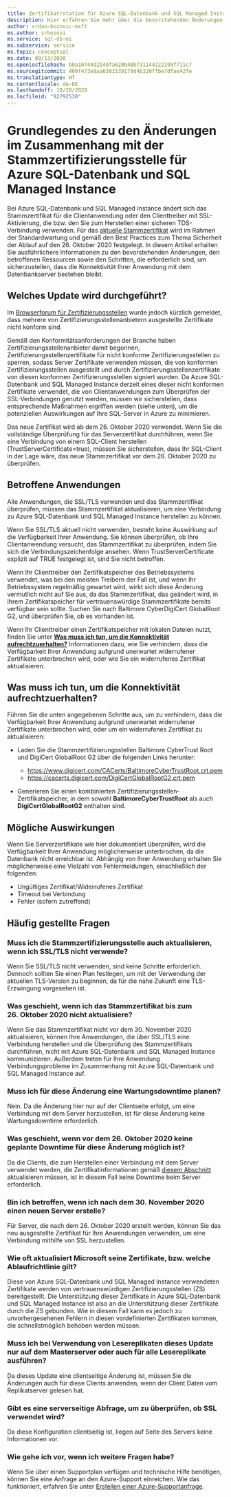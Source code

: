 ```yaml
---
title: Zertifikatrotation für Azure SQL-Datenbank und SQL Managed Instance
description: Hier erfahren Sie mehr über die bevorstehenden Änderungen an Stammzertifikaten im Zusammenhang mit Azure SQL-Datenbank und Azure SQL Managed Instance.
author: srdan-bozovic-msft
ms.author: srbozovi
ms.service: sql-db-mi
ms.subservice: service
ms.topic: conceptual
ms.date: 09/13/2020
ms.openlocfilehash: b0a10744d2b48fa620b48b731144222199f711c7
ms.sourcegitcommit: 400f473e8aa6301539179d4b320ffbe7dfae42fe
ms.translationtype: HT
ms.contentlocale: de-DE
ms.lasthandoff: 10/28/2020
ms.locfileid: "92792530"
---
```

# <a name="understanding-the-changes-in-the-root-ca-change-for-azure-sql-database--sql-managed-instance"></a>Grundlegendes zu den Änderungen im Zusammenhang mit der Stammzertifizierungsstelle für Azure SQL-Datenbank und SQL Managed Instance

Bei Azure SQL-Datenbank und SQL Managed Instance ändert sich das Stammzertifikat für die Clientanwendung oder den Clienttreiber mit SSL-Aktivierung, die bzw. den Sie zum Herstellen einer sicheren TDS-Verbindung verwenden. Für das [aktuelle Stammzertifikat](https://www.digicert.com/CACerts/BaltimoreCyberTrustRoot.crt.pem) wird im Rahmen der Standardwartung und gemäß den Best Practices zum Thema Sicherheit der Ablauf auf den 26. Oktober 2020 festgelegt. In diesem Artikel erhalten Sie ausführlichere Informationen zu den bevorstehenden Änderungen, den betroffenen Ressourcen sowie den Schritten, die erforderlich sind, um sicherzustellen, dass die Konnektivität Ihrer Anwendung mit dem Datenbankserver bestehen bleibt.

## <a name="what-update-is-going-to-happen"></a>Welches Update wird durchgeführt?

Im [Browserforum für Zertifizierungsstellen](https://cabforum.org/) wurde jedoch kürzlich gemeldet, dass mehrere von Zertifizierungsstellenanbietern ausgestellte Zertifikate nicht konform sind.

Gemäß den Konformitätsanforderungen der Branche haben Zertifizierungsstellenanbieter damit begonnen, Zertifizierungsstellenzertifikate für nicht konforme Zertifizierungsstellen zu sperren, sodass Server Zertifikate verwenden müssen, die von konformen Zertifizierungsstellen ausgestellt und durch Zertifizierungsstellenzertifikate von diesen konformen Zertifizierungsstellen signiert wurden. Da Azure SQL-Datenbank und SQL Managed Instance derzeit eines dieser nicht konformen Zertifikate verwendet, die von Clientanwendungen zum Überprüfen der SSL-Verbindungen genutzt werden, müssen wir sicherstellen, dass entsprechende Maßnahmen ergriffen werden (siehe unten), um die potenziellen Auswirkungen auf Ihre SQL-Server in Azure zu minimieren.

Das neue Zertifikat wird ab dem 26. Oktober 2020 verwendet. Wenn Sie die vollständige Überprüfung für das Serverzertifikat durchführen, wenn Sie eine Verbindung von einem SQL-Client herstellen (TrustServerCertificate=true), müssen Sie sicherstellen, dass Ihr SQL-Client in der Lage wäre, das neue Stammzertifikat vor dem 26. Oktober 2020 zu überprüfen.

## <a name="how-do-i-know-if-my-application-might-be-affected"></a>Betroffene Anwendungen

Alle Anwendungen, die SSL/TLS verwenden und das Stammzertifikat überprüfen, müssen das Stammzertifikat aktualisieren, um eine Verbindung zu Azure SQL-Datenbank und SQL Managed Instance herstellen zu können. 

Wenn Sie SSL/TLS aktuell nicht verwenden, besteht keine Auswirkung auf die Verfügbarkeit Ihrer Anwendung. Sie können überprüfen, ob Ihre Clientanwendung versucht, das Stammzertifikat zu überprüfen, indem Sie sich die Verbindungszeichenfolge ansehen. Wenn TrustServerCertificate explizit auf TRUE festgelegt ist, sind Sie nicht betroffen.

Wenn Ihr Clienttreiber den Zertifikatspeicher des Betriebssystems verwendet, was bei den meisten Treibern der Fall ist, und wenn Ihr Betriebssystem regelmäßig gewartet wird, wirkt sich diese Änderung vermutlich nicht auf Sie aus, da das Stammzertifikat, das geändert wird, in Ihrem Zertifikatspeicher für vertrauenswürdige Stammzertifikate bereits verfügbar sein sollte. Suchen Sie nach Baltimore CyberDigiCert GlobalRoot G2, und überprüfen Sie, ob es vorhanden ist.

Wenn Ihr Clienttreiber einen Zertifikatspeicher mit lokalen Dateien nutzt, finden Sie unter [**Was muss ich tun, um die Konnektivität aufrechtzuerhalten?**](./ssl-root-certificate-expiring.md#what-do-i-need-to-do-to-maintain-connectivity) Informationen dazu, wie Sie verhindern, dass die Verfügbarkeit Ihrer Anwendung aufgrund unerwartet widerrufener Zertifikate unterbrochen wird, oder wie Sie ein widerrufenes Zertifikat aktualisieren.

## <a name="what-do-i-need-to-do-to-maintain-connectivity"></a>Was muss ich tun, um die Konnektivität aufrechtzuerhalten?

Führen Sie die unten angegebenen Schritte aus, um zu verhindern, dass die Verfügbarkeit Ihrer Anwendung aufgrund unerwartet widerrufener Zertifikate unterbrochen wird, oder um ein widerrufenes Zertifikat zu aktualisieren:

*   Laden Sie die Stammzertifizierungsstellen Baltimore CyberTrust Root und DigiCert GlobalRoot G2 über die folgenden Links herunter:
    *   https://www.digicert.com/CACerts/BaltimoreCyberTrustRoot.crt.pem
    *   https://cacerts.digicert.com/DigiCertGlobalRootG2.crt.pem

*   Generieren Sie einen kombinierten Zertifizierungsstellen-Zertifikatspeicher, in dem sowohl **BaltimoreCyberTrustRoot** als auch **DigiCertGlobalRootG2** enthalten sind.

## <a name="what-can-be-the-impact"></a>Mögliche Auswirkungen
Wenn Sie Serverzertifikate wie hier dokumentiert überprüfen, wird die Verfügbarkeit Ihrer Anwendung möglicherweise unterbrochen, da die Datenbank nicht erreichbar ist. Abhängig von Ihrer Anwendung erhalten Sie möglicherweise eine Vielzahl von Fehlermeldungen, einschließlich der folgenden:
*   Ungültiges Zertifikat/Widerrufenes Zertifikat
*   Timeout bei Verbindung
*   Fehler (sofern zutreffend)

## <a name="frequently-asked-questions"></a>Häufig gestellte Fragen

### <a name="if-i-am-not-using-ssltls-do-i-still-need-to-update-the-root-ca"></a>Muss ich die Stammzertifizierungsstelle auch aktualisieren, wenn ich SSL/TLS nicht verwende?
Wenn Sie SSL/TLS nicht verwenden, sind keine Schritte erforderlich. Dennoch sollten Sie einen Plan festlegen, um mit der Verwendung der aktuellen TLS-Version zu beginnen, da für die nahe Zukunft eine TLS-Erzwingung vorgesehen ist.

### <a name="what-will-happen-if-i-do-not-update-the-root-certificate-before-october-26-2020"></a>Was geschieht, wenn ich das Stammzertifikat bis zum 26. Oktober 2020 nicht aktualisiere?
Wenn Sie das Stammzertifikat nicht vor dem 30. November 2020 aktualisieren, können Ihre Anwendungen, die über SSL/TLS eine Verbindung herstellen und die Überprüfung des Stammzertifikats durchführen, nicht mit Azure SQL-Datenbank und SQL Managed Instance kommunizieren. Außerdem treten für Ihre Anwendung Verbindungsprobleme im Zusammenhang mit Azure SQL-Datenbank und SQL Managed Instance auf.

### <a name="do-i-need-to-plan-a-maintenance-downtime-for-this-changebr"></a>Muss ich für diese Änderung eine Wartungsdowntime planen?<BR>
Nein. Da die Änderung hier nur auf der Clientseite erfolgt, um eine Verbindung mit dem Server herzustellen, ist für diese Änderung keine Wartungsdowntime erforderlich.

### <a name="what-if-i-cannot-get-a-scheduled-downtime-for-this-change-before-october-26-2020"></a>Was geschieht, wenn vor dem 26. Oktober 2020 keine geplante Downtime für diese Änderung möglich ist?
Da die Clients, die zum Herstellen einer Verbindung mit dem Server verwendet werden, die Zertifikatinformationen gemäß [diesem Abschnitt](./ssl-root-certificate-expiring.md#what-do-i-need-to-do-to-maintain-connectivity) aktualisieren müssen, ist in diesem Fall keine Downtime beim Server erforderlich.

### <a name="if-i-create-a-new-server-after-november-30-2020-will-i-be-impacted"></a>Bin ich betroffen, wenn ich nach dem 30. November 2020 einen neuen Server erstelle?
Für Server, die nach dem 26. Oktober 2020 erstellt werden, können Sie das neu ausgestellte Zertifikat für Ihre Anwendungen verwenden, um eine Verbindung mithilfe von SSL herzustellen.

### <a name="how-often-does-microsoft-update-their-certificates-or-what-is-the-expiry-policy"></a>Wie oft aktualisiert Microsoft seine Zertifikate, bzw. welche Ablaufrichtlinie gilt?
Diese von Azure SQL-Datenbank und SQL Managed Instance verwendeten Zertifikate werden von vertrauenswürdigen Zertifizierungsstellen (ZS) bereitgestellt. Die Unterstützung dieser Zertifikate in Azure SQL-Datenbank und SQL Managed Instance ist also an die Unterstützung dieser Zertifikate durch die ZS gebunden. Wie in diesem Fall kann es jedoch zu unvorhergesehenen Fehlern in diesen vordefinierten Zertifikaten kommen, die schnellstmöglich behoben werden müssen.

### <a name="if-i-am-using-read-replicas-do-i-need-to-perform-this-update-only-on-master-server-or-all-the-read-replicas"></a>Muss ich bei Verwendung von Lesereplikaten dieses Update nur auf dem Masterserver oder auch für alle Lesereplikate ausführen?
Da dieses Update eine clientseitige Änderung ist, müssen Sie die Änderungen auch für diese Clients anwenden, wenn der Client Daten vom Replikatserver gelesen hat. 

### <a name="do-we-have-server-side-query-to-verify-if-ssl-is-being-used"></a>Gibt es eine serverseitige Abfrage, um zu überprüfen, ob SSL verwendet wird?
Da diese Konfiguration clientseitig ist, liegen auf Seite des Servers keine Informationen vor.

### <a name="what-if-i-have-further-questions"></a>Wie gehe ich vor, wenn ich weitere Fragen habe?
Wenn Sie über einen Supportplan verfügen und technische Hilfe benötigen, können Sie eine Anfrage an den Azure-Support einreichen. Wie das funktioniert, erfahren Sie unter [Erstellen einer Azure-Supportanfrage](../../azure-portal/supportability/how-to-create-azure-support-request.md).